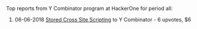 Top reports from Y Combinator program at HackerOne for period all:

1. 06-06-2018 [Stored Cross Site Scripting](https://hackerone.com/reports/362735) to Y Combinator - 6 upvotes, $6
